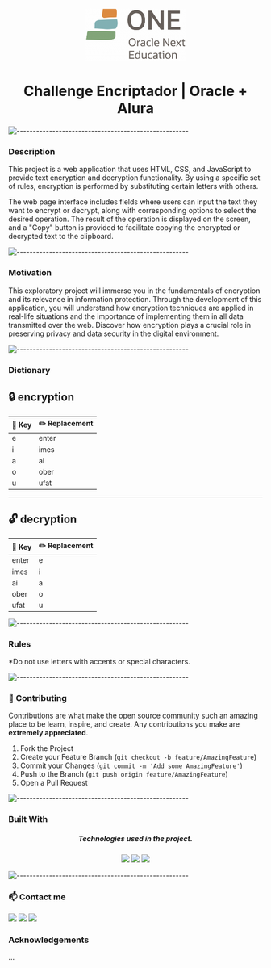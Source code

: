 
<!-- PROJECT LOGO -->

<br />

<p align="center">

<div align="center"><img src="/img/one.png" width="200"/></div>

  <h1 align="center">Challenge Encriptador | Oracle + Alura</h1>
</p>



![-----------------------------------------------------](https://raw.githubusercontent.com/andreasbm/readme/master/assets/lines/vintage.png)
### Description  


This project is a web application that uses HTML, CSS, and JavaScript to provide text encryption and decryption functionality. By using a specific set of rules, encryption is performed by substituting certain letters with others.

The web page interface includes fields where users can input the text they want to encrypt or decrypt, along with corresponding options to select the desired operation. The result of the operation is displayed on the screen, and a "Copy" button is provided to facilitate copying the encrypted or decrypted text to the clipboard.

![-----------------------------------------------------](https://raw.githubusercontent.com/andreasbm/readme/master/assets/lines/vintage.png)
### Motivation 


This exploratory project will immerse you in the fundamentals of encryption and its relevance in information protection. Through the development of this application, you will understand how encryption techniques are applied in real-life situations and the importance of implementing them in all data transmitted over the web. Discover how encryption plays a crucial role in preserving privacy and data security in the digital environment.

![-----------------------------------------------------](https://raw.githubusercontent.com/andreasbm/readme/master/assets/lines/vintage.png)
### Dictionary

## 🔒 encryption
| 🔑 Key | ✏️ Replacement |
|-----------|-----------|
| e | enter |
| i | imes |
| a | ai |
| o | ober |
| u | ufat |


---

## 🔓 decryption
| 🔑 Key | ✏️ Replacement |
|-----------|-----------|
| enter | e |
| imes | i |
| ai | a |
| ober | o |
| ufat | u |

![-----------------------------------------------------](https://raw.githubusercontent.com/andreasbm/readme/master/assets/lines/vintage.png)
### Rules

*Do not use letters with accents or special characters.

![-----------------------------------------------------](https://raw.githubusercontent.com/andreasbm/readme/master/assets/lines/vintage.png)
<!-- CONTRIBUTING -->

### 🤝 Contributing


Contributions are what make the open source community such an amazing place to be learn, inspire, and create. Any contributions you make are **extremely appreciated**.

1. Fork the Project
2. Create your Feature Branch (`git checkout -b feature/AmazingFeature`)
3. Commit your Changes (`git commit -m 'Add some AmazingFeature'`)
4. Push to the Branch (`git push origin feature/AmazingFeature`)
5. Open a Pull Request

![-----------------------------------------------------](https://raw.githubusercontent.com/andreasbm/readme/master/assets/lines/vintage.png)
### Built With

<h5 align="center">Technologies used in the project.</h5>
<div align="center">
    <img src="https://img.shields.io/badge/JavaScript-FEFF01?logo=javascript&logoColor=000000&style=for-the-badge"/>
    <img src="https://img.shields.io/badge/HTML-EC6231?logo=html5&logoColor=FFFFFF&style=for-the-badge" />
    <img src="https://img.shields.io/badge/CSS-01A3D8?logo=css3&logoColor=FFFFFF&style=for-the-badge" />
</div>


![-----------------------------------------------------](https://raw.githubusercontent.com/andreasbm/readme/master/assets/lines/grass.png)

<!-- CONTACT -->
### 📫 Contact   me

<div> 
  <a href="https://instagram.com/alejopuar" target="_blank"><img src="https://img.shields.io/badge/-Instagram-%23E4405F?style=for-the-badge&logo=instagram&logoColor=white" target="_blank"></a>
  <a href = "mailto:alejopua@gmail.com"><img src="https://img.shields.io/badge/-Gmail-%23333?style=for-the-badge&logo=gmail&logoColor=white" target="_blank"></a>
  <a href="https://www.linkedin.com/in/alejopua/" target="_blank"><img src="https://img.shields.io/badge/-LinkedIn-%230077B5?style=for-the-badge&logo=linkedin&logoColor=white" target="_blank"></a> 
</div>

<!-- ACKNOWLEDGEMENTS -->
### Acknowledgements
...